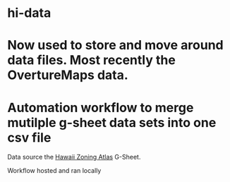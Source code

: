 # hi-data

# Now used to store and move around data files. Most recently the OvertureMaps data. 

# Automation workflow to merge mutilple g-sheet data sets into one csv file 

Data source the [Hawaii Zoning Atlas](https://hawaiizoningatlas.com) G-Sheet. 

Workflow hosted and ran locally
